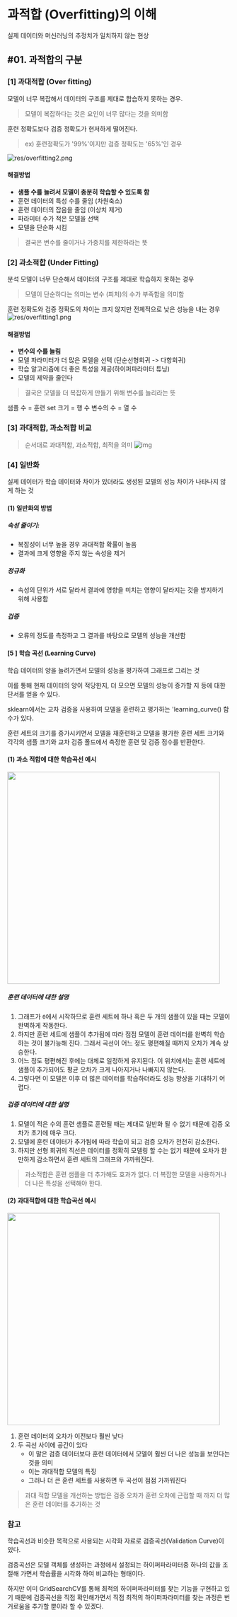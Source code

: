 # 과적합 (Overfitting)의 이해

실제 데이터와 머신러닝의 추정치가 일치하지 않는 현상

## #01. 과적합의 구분

### [1] 과대적합 (Over fitting)

모델이 너무 복잡해서 데이터의 구조를 제대로 합습하지 못하는 경우.

> 모델이 복잡하다는 것은 요인이 너무 많다는 것을 의미함

훈련 정확도보다 검증 정확도가 현저하게 떨어진다.

> ex) 훈련정확도가 '99%'이지만 검증 정확도는 '65%'인 경우

![res/overfitting2.png](res/overfitting2.png)

#### 해결방법

- **샘플 수를 늘려서 모델이 충분히 학습할 수 있도록 함**
- 훈련 데이터의 특성 수를 줄임 (차원축소)
- 훈련 데이터의 잡음을 줄임 (이상치 제거)
- 파라미터 수가 적은 모델을 선택
- 모델을 단순화 시킴

> 결국은 변수를 줄이거나 가중치를 제한하라는 뜻



### [2] 과소적합 (Under Fitting)

분석 모델이 너무 단순해서 데이터의 구조를 제대로 학습하지 못하는 경우

> 모델이 단순하다는 의미는 변수 (피처)의 수가 부족함을 의미함

 훈련 정확도와 검증 정확도의 차이는 크지 않지만 전체적으로 낮은 성능을 내는 경우
 ![res/overfitting1.png](res/overfitting1.png)

#### 해결방법

- **변수의 수를 늘림**
- 모델 파라미터가 더 많은 모델을 선택 (단순선형회귀 -> 다항회귀)
- 학습 알고리즘에 더 좋은 특성을 제공(하이퍼파라미터 튜닝)
- 모델의 제약을 줄인다

> 결국은 모델을 더 복잡하게 만들기 위해 변수를 늘리라는 뜻

 샘플 수  = 훈련 set 크기 = 행 수
 변수의 수 = 열 수


 ### [3] 과대적합, 과소적합 비교

 > 순서대로 과대적합, 과소적합, 최적을 의미
 ![img](res/overfitting-img.png)
 
 ### [4] 일반화
 
 실제 데이터가 학습 데이터와 차이가 있더라도 생성된 모델의 성능 차이가 나타나지 않게 하는 것

 #### (1) 일반화의 방법

 ##### 속성 줄이기: 
   - 복잡성이 너무 높을 경우 과대적합 확률이 높음
   - 결과에 크게 영향을 주지 않는 속성을 제거

 ##### 정규화
   - 속성의 단위가 서로 달라서 결과에 영향을 미치는 영향이 달라지는 것을 방지하기 위해 사용함

##### 검증
  - 오류의 정도를 측정하고 그 결과를 바탕으로 모델의 성능을 개선함

#### [5 ] 학습 곡선 (Learning Curve)

학습 데이터의 양을 늘려가면서 모델의 성능을 평가하여 그래프로 그리는 것

이를 통해 현재 데이터의 양이 적당한지, 더 모으면 모델의 성능이 증가할 지 등에 대한 단서를 얻을 수 있다.

sklearn에서는 교차 검증을 사용하여 모델을 훈련하고 평가하는 'learning_curve() 함수가 있다.

훈련 세트의 크기를 증가시키면서 모델을 재훈련하고 모델을 평가한 훈련 세트 크기와 각각의 샘플 크기와 교차 검증 폴드에서 측정한 훈련 및 검증 점수를 반환한다.

#### (1) 과소 적합에 대한 학습곡선 예시

<img src="res/under-chart.png" width="480" />

##### 훈련 데이터에 대한 설명

1. 그래프가 `0`에서 시작하므로 훈련 세트에 하나 혹은 두 개의 샘플이 있을 때는 모델이 완벽하게 작동한다.
2. 하지만 훈련 세트에 샘플이 추가됨에 따라 점점 모델이 훈련 데이터를 완벽히 학습하는 것이 불가능해 진다. 그래서 곡선이 어느 정도 평편해질 때까지 오차가 계속 상승한다.
3. 어느 정도 평편해진 후에는 대체로 일정하게 유지된다. 이 위치에서는 훈련 세트에 샘플이 추가되어도 평균 오차가 크게 나아지거나 나빠지지 않는다.
4. 그렇다면 이 모델은 이후 더 많은 데이터를 학습하더라도 성능 향상을 기대하기 어렵다.

##### 검증 데이터에 대한 설명

1. 모델이 적은 수의 훈련 샘플로 훈련될 때는 제대로 일반화 될 수 없기 때문에 검증 오차가 초기에 매우 크다.
2. 모델에 훈련 데이터가 추가됨에 따라 학습이 되고 검증 오차가 천천히 감소한다.
3. 하지만 선형 회귀의 직선은 데이터를 정확히 모델링 할 수는 없기 때문에 오차가 완만하게 감소하면서 훈련 세트의 그래프와 가까워진다.

> 과소적합은 훈련 샘플을 더 추가해도 효과가 없다. 더 복잡한 모델을 사용하거나 더 나은 특성을 선택해야 한다.


#### (2) 과대적합에 대한 학습곡선 예시

<img src="res/over-chart.png" width="480" />

1. 훈련 데이터의 오차가 이전보다 훨씬 낮다
2. 두 곡선 사이에 공간이 있다
   - 이 말은 검증 데이터보다 훈련 데이터에서 모델이 훨씬 더 나은 성능을 보인다는 것을 의미
   - 이는 과대적합 모델의 특징
   - 그러나 더 큰 훈련 세트를 사용하면 두 곡선이 점점 가까워진다
  > 과대 적합 모델을 개선하는 방법은 검증 오차가 훈련 오차에 근접할 때 까지 더 많은 훈련 데이터를 추가하는 것

  
### 참고
      

학습곡선과 비슷한 목적으로 사용되는 시각화 자료로 검증곡선(Validation Curve)이 있다.

검증곡선은 모델 객체를 생성하는 과정에서 설정되는 하이퍼파라미터중 하나의 값을 조절해 가면서 학습률을 시각화 하여 비교하는 형태이다.

하지만 이미 GridSearchCV를 통해 최적의 하이퍼파라미터를 찾는 기능을 구현하고 있기 때문에 검증곡선을 직접 확인해가면서 직접 최적의 하이퍼파라미터를 찾는 과정은 번거로움을 추가할 뿐이라 할 수 있겠다.